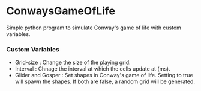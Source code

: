 # ConwaysGameOfLife
Simple python program to simulate Conway's game of life with custom variables.

### Custom Variables
 - Grid-size : Change the size of the playing grid.
 - Interval : Chnage the interval at which the cells update at (ms).
 - Glider and Gosper : Set shapes in Conway's game of life. Setting to true will spawn the shapes. If both are false, a random grid will be generated. 

